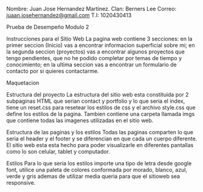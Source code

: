 Nombre: Juan Jose Hernandez Martinez.
Clan: Berners Lee
Correo: juaan.josehernandez@gmail.com
T.I: 1020430413

Prueba de Desempeño Modulo 2

Instrucciones para el Sitio Web
La pagina web contiene 3 secciones: en la primer seccion (Inicio) vas a encontrar informacion superficial sobre mi; en la segunda seccion (proyectos) vas a encontrar algunos proyectos que tengo pendientes, que no he podido completar por temas de tiempo y conocimiento; en la ultima seccion vas a encontrar un formulario de contacto por si quieres contactarme.

Maquetacion

Estructura del proyecto 
La estructura del sitio web esta constituida por 2 subpaginas HTML que serian contact y portfolio y lo que seria el index, tiene un reset.css para resetear los estilos de css y el archivo style.css que define los estilos de la pagina. Tambien contiene una carpeta llamada imgs que contiene todas las imagenes utilizadas en el sitio web.

Estructura de las paginas y los estilos
Todas las paginas comparten lo que seria el header y el footer y se diferencian en que cada un cuerpo diferente. El sitio web esta esta hecho para poder visualizarle en diferentes pantallas como lo son celular, tablet y computador.

Estilos
Para lo que seria los estilos importe una tipo de letra desde google font, utilice una paleta de colores conformada por morado, blanco, azul, verde y gris ademas de utilizar media queria para que el sitioweb sea responsive.
